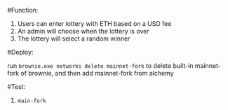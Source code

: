 #Function:

1. Users can enter lottery with ETH based on a USD fee
2. An admin will choose when the lottery is over
3. The lottery will select a random winner

#Deploy:

run `brownie.exe networks delete mainnet-fork` to delete built-in mainnet-fork of brownie, and then add mainnet-fork from alchemy


#Test:
1. `main-fork`